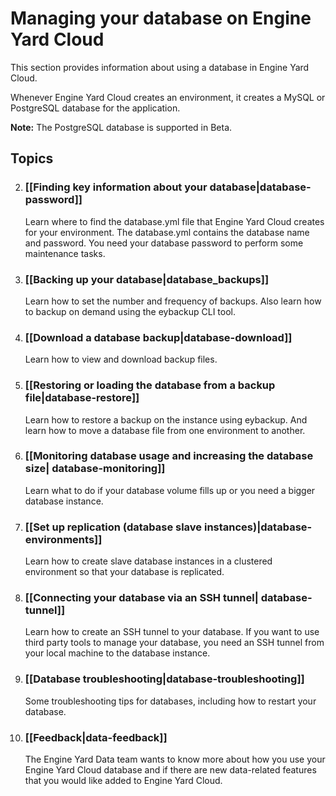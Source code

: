 # Managing your database on Engine Yard Cloud

This section provides information about using <!-- and configuring --> a database in Engine Yard Cloud.

Whenever Engine Yard Cloud creates an environment, it creates a MySQL or PostgreSQL database for the application. 

**Note:** The PostgreSQL database is supported in Beta.

## Topics


2. ### [[Finding key information about your database|database-password]]  

    Learn where to find the database.yml file that Engine Yard Cloud creates for your environment. The database.yml contains the database name and password. You need your database password to perform some maintenance tasks.

3. ### [[Backing up your database|database_backups]]

    Learn how to set the number and frequency of backups. Also learn how to backup on demand using the eybackup CLI tool. 

4. ### [[Download a database backup|database-download]] 

    Learn how to view and download backup files.

5. ### [[Restoring or loading the database from a backup file|database-restore]]

    Learn how to restore a backup on the instance using eybackup. And learn how to move a database file from one environment to another.

6. ### [[Monitoring database usage and increasing the database size| database-monitoring]]

    Learn what to do if your database volume fills up or you need a bigger database instance.

1. ### [[Set up replication (database slave instances)|database-environments]]

	 Learn how to create slave database instances in a clustered environment so that your database is replicated. 
	
7. ### [[Connecting your database via an SSH tunnel| database-tunnel]]

    Learn how to create an SSH tunnel to your database. If you want to use third party tools to manage your database, you need an SSH tunnel from your local machine to the database instance.

10. ### [[Database troubleshooting|database-troubleshooting]]

    Some troubleshooting tips for databases, including how to restart your database.

11. ### [[Feedback|data-feedback]]

    The Engine Yard Data team wants to know more about how you use your Engine Yard Cloud database and if there are new data-related features that you would like added to Engine Yard Cloud.

<!-- 8. ### [[Configure a MySQL database|database-mysql-configure]]

	    Learn how to configure the MySQL Server(?) or Instance(?) or Database(?) using Chef recipes(?). 

	9. 	### [[Configure a PostgreSQL database|database-pg-configure]]

	    Learn how to configure the PostgreSQL Server(?) or Instance(?) or Database(?) using Chef recipes(?). -->
